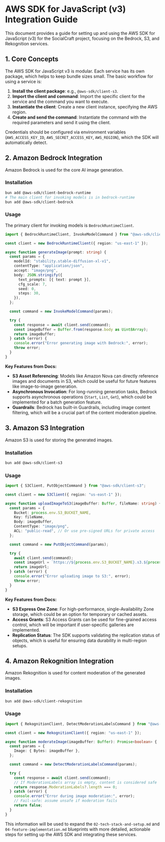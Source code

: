 # AWS SDK for JavaScript (v3) Integration Guide

This document provides a guide for setting up and using the AWS SDK for JavaScript (v3) for the SocialCraft project, focusing on the Bedrock, S3, and Rekognition services.

## 1. Core Concepts

The AWS SDK for JavaScript v3 is modular. Each service has its own package, which helps to keep bundle sizes small. The basic workflow for using a service is:

1.  **Install the client package**: e.g., `@aws-sdk/client-s3`.
2.  **Import the client and command**: Import the specific client for the service and the command you want to execute.
3.  **Instantiate the client**: Create a new client instance, specifying the AWS region.
4.  **Create and send the command**: Instantiate the command with the required parameters and send it using the client.

Credentials should be configured via environment variables (`AWS_ACCESS_KEY_ID`, `AWS_SECRET_ACCESS_KEY`, `AWS_REGION`), which the SDK will automatically detect.

## 2. Amazon Bedrock Integration

Amazon Bedrock is used for the core AI image generation.

### Installation

```bash
bun add @aws-sdk/client-bedrock-runtime
# The main client for invoking models is in bedrock-runtime
bun add @aws-sdk/client-bedrock
```

### Usage

The primary client for invoking models is `BedrockRuntimeClient`.

```typescript
import { BedrockRuntimeClient, InvokeModelCommand } from "@aws-sdk/client-bedrock-runtime";

const client = new BedrockRuntimeClient({ region: "us-east-1" });

async function generateImage(prompt: string) {
  const params = {
    modelId: "stability.stable-diffusion-xl-v1",
    contentType: "application/json",
    accept: "image/png",
    body: JSON.stringify({
      text_prompts: [{ text: prompt }],
      cfg_scale: 7,
      seed: 0,
      steps: 30,
    }),
  };

  const command = new InvokeModelCommand(params);

  try {
    const response = await client.send(command);
    const imageBuffer = Buffer.from(response.body as Uint8Array);
    return imageBuffer;
  } catch (error) {
    console.error("Error generating image with Bedrock:", error);
    throw error;
  }
}
```

**Key Features from Docs:**

*   **S3 Asset Referencing**: Models like Amazon Nova can directly reference images and documents in S3, which could be useful for future features like image-to-image generation.
*   **Asynchronous Invocation**: For long-running generation tasks, Bedrock supports asynchronous operations (`Start`, `List`, `Get`), which could be implemented for a batch generation feature.
*   **Guardrails**: Bedrock has built-in Guardrails, including image content filtering, which will be a crucial part of the content moderation pipeline.

## 3. Amazon S3 Integration

Amazon S3 is used for storing the generated images.

### Installation

```bash
bun add @aws-sdk/client-s3
```

### Usage

```typescript
import { S3Client, PutObjectCommand } from "@aws-sdk/client-s3";

const client = new S3Client({ region: "us-east-1" });

async function uploadImageToS3(imageBuffer: Buffer, fileName: string) {
  const params = {
    Bucket: process.env.S3_BUCKET_NAME,
    Key: fileName,
    Body: imageBuffer,
    ContentType: "image/png",
    ACL: "public-read", // Or use pre-signed URLs for private access
  };

  const command = new PutObjectCommand(params);

  try {
    await client.send(command);
    const imageUrl = `https://${process.env.S3_BUCKET_NAME}.s3.${process.env.AWS_REGION}.amazonaws.com/${fileName}`;
    return imageUrl;
  } catch (error) {
    console.error("Error uploading image to S3:", error);
    throw error;
  }
}
```

**Key Features from Docs:**

*   **S3 Express One Zone**: For high-performance, single-Availability Zone storage, which could be an option for temporary or cached assets.
*   **Access Grants**: S3 Access Grants can be used for fine-grained access control, which will be important if user-specific galleries are implemented.
*   **Replication Status**: The SDK supports validating the replication status of objects, which is useful for ensuring data durability in multi-region setups.

## 4. Amazon Rekognition Integration

Amazon Rekognition is used for content moderation of the generated images.

### Installation

```bash
bun add @aws-sdk/client-rekognition
```

### Usage

```typescript
import { RekognitionClient, DetectModerationLabelsCommand } from "@aws-sdk/client-rekognition";

const client = new RekognitionClient({ region: "us-east-1" });

async function moderateImage(imageBuffer: Buffer): Promise<boolean> {
  const params = {
    Image: { Bytes: imageBuffer },
  };

  const command = new DetectModerationLabelsCommand(params);

  try {
    const response = await client.send(command);
    // If ModerationLabels array is empty, content is considered safe
    return response.ModerationLabels?.length === 0;
  } catch (error) {
    console.error("Error during image moderation:", error);
    // Fail-safe: assume unsafe if moderation fails
    return false;
  }
}
```

This information will be used to expand the `02-tech-stack-and-setup.md` and `04-feature-implementation.md` blueprints with more detailed, actionable steps for setting up the AWS SDK and integrating these services.